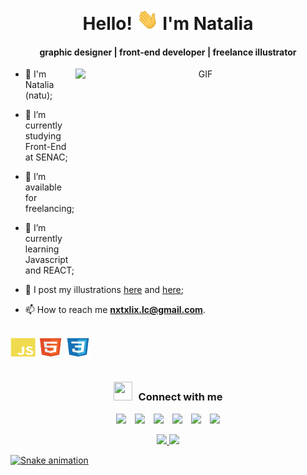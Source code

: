 <div align="center">
<h1 align="center">Hello! <img width="35" src="https://github.com/1999AZZAR/1999AZZAR/blob/main/resources/img/waving.gif"> I'm Natalia</h1>
<h4 align="center">graphic designer | front-end developer | freelance illustrator</div>

<a target="_blank" align="center">
  <img align="right" top="500" height="300" width="400" alt="GIF" src="https://64.media.tumblr.com/49613e4c05dc98aece3f3ec96c3c8293/9504cc2f806e6d40-a5/s640x960/bd352d60e2ca286ace6b3a85d043b653202fc984.pnj">
</a>

- 🌸 I'm Natalia (natu);

- 🔭 I’m currently studying Front-End at SENAC;

- 🤝 I’m available for freelancing;

- 🌱 I’m currently learning Javascript and REACT;



- 💬 I post my illustrations <a href="https://www.instagram.com/natulims/">here</a> and <a href="https://www.deviantart.com/natulims">here</a>;

- 📫 How to reach me **nxtxlix.lc@gmail.com**.

<div style="display: inline_block"><br>
  <img align="center" alt="" height="30" width="40" src="https://raw.githubusercontent.com/devicons/devicon/master/icons/javascript/javascript-plain.svg">
  <img align="center" alt="" height="30" width="40" src="https://raw.githubusercontent.com/devicons/devicon/master/icons/html5/html5-original.svg">
  <img align="center" alt="" height="30" width="40" src="https://raw.githubusercontent.com/devicons/devicon/master/icons/css3/css3-original.svg">
</div>
<br/>
<h3 align="center" > <img src="https://media.giphy.com/media/iY8CRBdQXODJSCERIr/giphy.gif" width="30" height="30" style="margin-right: 10px;">Connect with me</h3>

<p align="center">

<a target="_blank" href="https://www.instagram.com/natulims/">
			<img src="https://64.media.tumblr.com/5d88a13349aa345bc55464f185721619/d0adaaf3dfaa9d80-ee/s75x75_c1/a61ffb6fefbfb4ad0028a374bd884da9021bdb7b.pnj"  width=35></a>
        <a style="margin-left: 10px;" target="_blank" href="https://github.com/natulims">
		<img src="https://64.media.tumblr.com/85b957027e3c5b4bafade1b6ed7d73ed/d0adaaf3dfaa9d80-41/s75x75_c1/d2bf90988a40575f5d7723ecf8ff607f3c66bc5b.pnj" width=35></a>
		<a style="margin-left: 10px;" target="_blank" href="https://ko-fi.com/natulims">
				<img src="https://64.media.tumblr.com/76640b7bd8ad9a8d3e01fca9212fff78/d0adaaf3dfaa9d80-d9/s75x75_c1/dbb92967a34e1fdc9879108e75ff64cc0306d2ba.pnj" width=38></a>
	   <a style="margin-left: 10px;" target="_blank" href="https://www.deviantart.com/natulims">
					<img src="https://64.media.tumblr.com/cda31a63cda8001aab4e851c14c917f9/d0adaaf3dfaa9d80-cc/s75x75_c1/fd73bf7c7a00a40485faa31187c2be72f588aedf.pnj" width=35></a>
        <a style="margin-left: 10px;" target="_blank" href="https://www.linkedin.com/in/nxtxlixlc/">
			<img src="https://64.media.tumblr.com/202a085de6dd5002147035bf196c798a/d0adaaf3dfaa9d80-73/s75x75_c1/b35bcc0321ba1bb4bf085d8104d654f14166a487.pnj"  width=35></a>
		<a style="margin-left: 10px;" target="_blank" href="https://twitter.com/natulims">
			<img src="https://64.media.tumblr.com/51413e4efdc52ca751ea431c40f70f90/d0adaaf3dfaa9d80-99/s75x75_c1/dd681d3cd9d169753a017e79b5d38b73eb05f078.pnj" width=35 ></a><br>
            <div align="center">
  <a href="https://github.com/natulims">
  <img height="175em" src="https://github-readme-stats.vercel.app/api?username=natulims&show_icons=true&theme=gotham&include_all_commits=true&count_private=true"/>
  <img height="180em" src="https://github-readme-stats.vercel.app/api/top-langs/?username=natulims&layout=compact&langs_count=7&theme=gotham"/>
</div>

![Snake animation](https://github.com/natulims/natulims/blob/output/github-contribution-grid-snake.svg)

